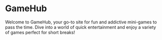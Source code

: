 # GameHub
Welcome to GameHub, your go-to site for fun and addictive mini-games to pass the time. Dive into a world of quick entertainment and enjoy a variety of games perfect for short breaks!

